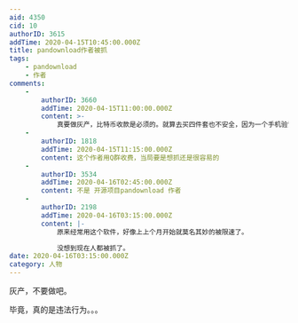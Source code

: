 ```yaml
---
aid: 4350
cid: 10
authorID: 3615
addTime: 2020-04-15T10:45:00.000Z
title: pandownload作者被抓
tags:
    - pandownload
    - 作者
comments:
    -
        authorID: 3660
        addTime: 2020-04-15T11:00:00.000Z
        content: >-
            真要做灰产，比特币收款是必须的。就算去买四件套也不安全，因为一个手机验证码的陷阱就能暴露自己的坐标了。直接拿实名账户收钱，就是等着被橄榄。
    -
        authorID: 1818
        addTime: 2020-04-15T11:15:00.000Z
        content: 这个作者用Q群收费，当局要是想抓还是很容易的
    -
        authorID: 3534
        addTime: 2020-04-16T02:45:00.000Z
        content: 不是 开源项目pandownload 作者
    -
        authorID: 2198
        addTime: 2020-04-16T03:15:00.000Z
        content: |-
            原来经常用这个软件，好像上上个月开始就莫名其妙的被限速了。

            没想到现在人都被抓了。
date: 2020-04-16T03:15:00.000Z
category: 人物
---
```


灰产，不要做吧。

毕竟，真的是违法行为。。。
